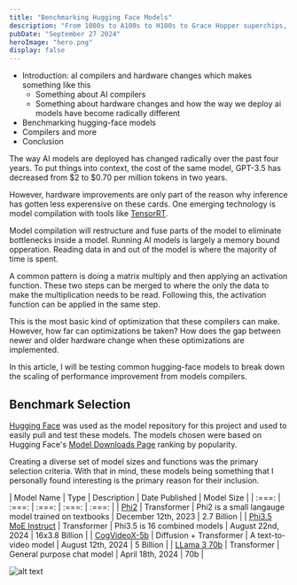 ```yaml
---
title: "Benchmarking Hugging Face Models"
description: "From 1080s to A100s to H100s to Grace Hopper superchips, how has the performance of AI models increased"
pubDate: "September 27 2024"
heroImage: "hero.png"
display: false
---
```


- Introduction: aI compilers and hardware changes which makes something like this
  - Something about AI compilers
  - Something about hardware changes and how the way we deploy ai models have become radically different
- Benchmarking hugging-face models
- Compilers and more
- Conclusion


The way AI models are deployed has changed radically over the past four years. To put things into context, the cost of the same model, GPT-3.5 has decreased from $2 to $0.70 per million tokens in two years. 

However, hardware improvements are only part of the reason why inference has gotten less experensive on these cards. One emerging technology is model compilation with tools like [TensorRT](). 

Model compilation will restructure and fuse parts of the model to eliminate bottlenecks inside a model. Running AI models is largely a memory bound opperation. Reading data in and out of the model is where the majority of time is spent. 

A common pattern is doing a matrix multiply and then applying an activation function. These two steps can be merged to where the only the data to make the multiplication needs to be read. Following this, the activation function can be applied in the same step.

This is the most basic kind of optimization that these compilers can make. However, how far can optimizations be taken? How does the gap between newer and older hardware change when these optimizations are implemented. 

In this article, I will be testing common hugging-face models to break down the scaling of performance improvement from models compilers.

## Benchmark Selection

[Hugging Face](https://huggingface.co/) was used as the model repository for this project and used to easily pull and test these models. The models chosen were based on Hugging Face's [Model Downloads Page](https://huggingface.co/models?sort=likes) ranking by popularity. 

Creating a diverse set of model sizes and functions was the primary selection criteria. With that in mind, these models being something that I personally found interesting is the primary reason for their inclusion.

| Model Name | Type | Description | Date Published | Model Size |
| :===: | :===: | :===: | :===: | :===: |
| [Phi2](https://huggingface.co/microsoft/phi-2) | Transformer | Phi2 is a small langauge model trained on textbooks | December 12th, 2023 | 2.7 Billion |
| [Phi3.5 MoE Instruct](https://huggingface.co/microsoft/Phi-3.5-MoE-instruct) | Transformer | Phi3.5 is 16 combined models | August 22nd, 2024 | 16x3.8 Billion |
| [CogVideoX-5b](https://huggingface.co/THUDM/CogVideoX-5b) | Diffusion + Transformer | A text-to-video model | August 12th, 2024 | 5 Billion |
| [LLama 3 70b](https://huggingface.co/meta-llama/Meta-Llama-3-70B) | Transformer | General purpose chat model | April 18th, 2024 | 70b |


![alt text](image.png)